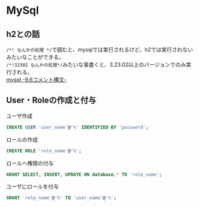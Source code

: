 # MySql

## h2との話
```/*! なんかの処理 */```で囲むと、mysqlでは実行されるけど、h2では実行されないみたいなことができる。  
```/*!32302 なんかの処理*/```みたいな事書くと、3.23.02以上のバージョンでのみ実行される。  
[mysql -9.6コメント構文-](https://dev.mysql.com/doc/refman/5.6/ja/comments.html)

## User・Roleの作成と付与
ユーザ作成
```sql
CREATE USER 'user_name'@'%' IDENTIFIED BY 'password';
```

ロールの作成
```sql
CREATE ROLE 'role_name'@'%';
```

ロールへ権限の付与
```sql
GRANT SELECT, INSERT, UPDATE ON database.* TO 'role_name';
```

ユーザにロールを付与
```sql
GRANT 'role_name'@'%' TO 'user_name'@'%';
```